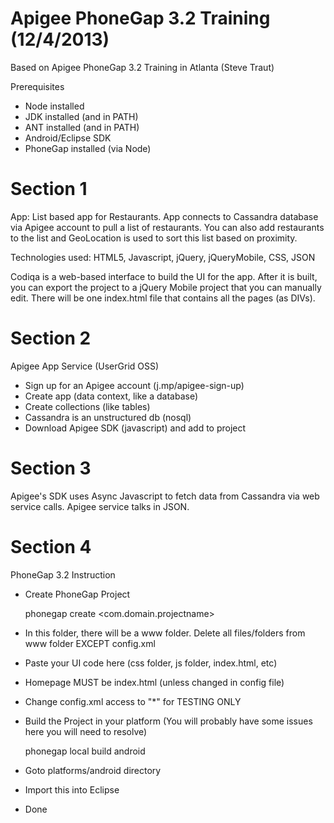 Apigee PhoneGap 3.2 Training (12/4/2013)
========================

Based on Apigee PhoneGap 3.2 Training in Atlanta (Steve Traut)


Prerequisites
- Node installed
- JDK installed (and in PATH)
- ANT installed (and in PATH)
- Android/Eclipse SDK
- PhoneGap installed (via Node)


Section 1
========================

App: List based app for Restaurants.  App connects to Cassandra database via Apigee account to pull a list of restaurants.  You can also add restaurants to the list and GeoLocation is used to sort this list based on proximity.


Technologies used: HTML5, Javascript, jQuery, jQueryMobile, CSS, JSON

Codiqa is a web-based interface to build the UI for the app.  After it is built, you can export the project to a jQuery Mobile project that you can manually edit.  There will be one index.html file that contains all the pages (as DIVs).




Section 2
========================

Apigee App Service (UserGrid OSS)
- Sign up for an Apigee account (j.mp/apigee-sign-up)
- Create app (data context, like a database)
- Create collections (like tables)
- Cassandra is an unstructured db (nosql)
- Download Apigee SDK (javascript) and add to project



Section 3
========================

Apigee's SDK uses Async Javascript to fetch data from Cassandra via web service calls.
Apigee service talks in JSON.



Section 4
========================

PhoneGap 3.2 Instruction
* Create PhoneGap Project

    phonegap create <foldername>  <com.domain.projectname>  <ProjectName>

* In this folder, there will be a www folder.  Delete all files/folders from www folder EXCEPT config.xml
* Paste your UI code here (css folder, js folder, index.html, etc)
* Homepage MUST be index.html (unless changed in config file)
* Change config.xml access to "*" for TESTING ONLY
* Build the Project in your platform (You will probably have some issues here you will need to resolve)

    phonegap local build android  

* Goto platforms/android directory
* Import this into Eclipse
* Done
